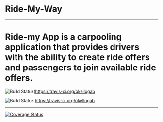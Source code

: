 # Ride-My-Way
---
Ride-my App is a carpooling application that provides drivers with the ability to create ride offers and passengers to join available ride offers.
===
![Build Status](https://travis-ci.org/okellogabrielinnocent/Ride-My-Way.svg?branch=master)(https://travis-ci.org/okellogab


![Build Status](https://travis-ci.org/okellogabrielinnocent/Ride-My-Way.svg?branch=master) https://travis-ci.org/okellogab


---
[![Coverage Status](https://coveralls.io/repos/github/okellogabrielinnocent/Ride-My-Way/badge.svg)](https://coveralls.io/github/okellogabrielinnocent/Ride-My-Way)

